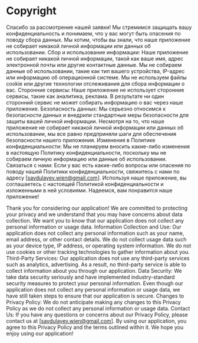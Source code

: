 # Copyright

Спасибо за рассмотрение нашей заявки! Мы стремимся защищать вашу конфиденциальность и понимаем, что у вас могут быть опасения по поводу сбора данных. Мы хотим, чтобы вы знали, что наше приложение не собирает никакой личной информации или данных об использовании.
Сбор и использование информации:
Наше приложение не собирает никакой личной информации, такой как ваше имя, адрес электронной почты или другие контактные данные. Мы не собираем данные об использовании, такие как тип вашего устройства, IP-адрес или информацию об операционной системе. Мы не используем файлы cookie или другие технологии отслеживания для сбора информации о вас.
Сторонние сервисы:
Наше приложение не использует сторонние сервисы, такие как аналитика, реклама. В результате ни один сторонний сервис не может собирать информацию о вас через наше приложение.
Безопасность данных:
Мы серьезно относимся к безопасности данных и внедрили стандартные меры безопасности для защиты вашей личной информации. Несмотря на то, что наше приложение не собирает никакой личной информации или данных об использовании, мы все равно предприняли шаги для обеспечения безопасности нашего приложения.
Изменения в Политике конфиденциальности:
Мы не планируем вносить какие-либо изменения в настоящую Политику конфиденциальности, поскольку мы не собираем личную информацию или данные об использовании.
Связаться с нами:
Если у вас есть какие-либо вопросы или опасения по поводу нашей Политики конфиденциальности, свяжитесь с нами по адресу [saydulayev.wien@gmail.com].
Используя наше приложение, вы соглашаетесь с настоящей Политикой конфиденциальности и изложенными в ней условиями. Надеемся, вам понравится наше приложение!


Thank you for considering our application! We are committed to protecting your privacy and we understand that you may have concerns about data collection. We want you to know that our application does not collect any personal information or usage data.
Information Collection and Use:
Our application does not collect any personal information such as your name, email address, or other contact details. We do not collect usage data such as your device type, IP address, or operating system information. We do not use cookies or other tracking technologies to gather information about you.
Third-Party Services:
Our application does not use any third-party services such as analytics, advertising. As a result, no third-party service is able to collect information about you through our application.
Data Security:
We take data security seriously and have implemented industry-standard security measures to protect your personal information. Even though our application does not collect any personal information or usage data, we have still taken steps to ensure that our application is secure.
Changes to Privacy Policy:
We do not anticipate making any changes to this Privacy Policy as we do not collect any personal information or usage data.
Contact Us:
If you have any questions or concerns about our Privacy Policy, please contact us at [saydulayev.wien@gmail.com].
By using our application, you agree to this Privacy Policy and the terms outlined within it. We hope you enjoy using our application!
